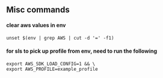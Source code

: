 ## Misc commands

#### clear aws values in env
    unset $(env | grep AWS | cut -d '=' -f1) 
    
#### for sls to pick up profile from env, need to run the following
    export AWS_SDK_LOAD_CONFIG=1 && \
    export AWS_PROFILE=example_profile

